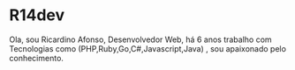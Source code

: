 # R14dev
Ola, sou Ricardino Afonso, Desenvolvedor Web, há 6 anos trabalho com Tecnologias como (PHP,Ruby,Go,C#,Javascript,Java) , sou apaixonado pelo conhecimento.
